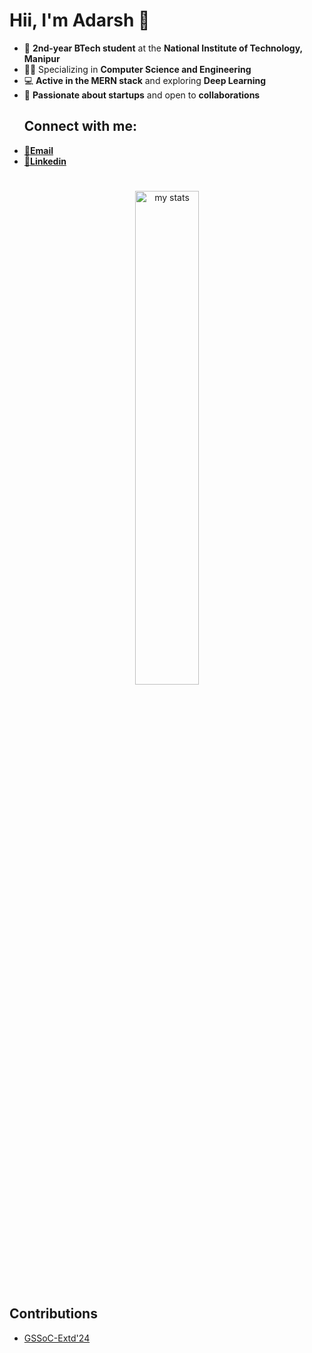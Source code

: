 # Hii, I'm Adarsh 👋

- 🌟 **2nd-year BTech student** at the **National Institute of Technology, Manipur**  
- 👨‍💻 Specializing in **Computer Science and Engineering**  
- 💻 **Active in the MERN stack** and exploring **Deep Learning**  
- 🚀 **Passionate about startups** and open to **collaborations**
  ## Connect with me:
-  [📧**Email**](mailto:0310adarshchaubey@gmail.com)  
-  [🔗**Linkedin**](https://www.linkedin.com/in/adarsh-chaubey)

#
<div align="center">
  <img alt="my stats" width="45%" src="https://github-readme-stats.vercel.app/api?username=Adarsh-Chaubey03&theme=blueberry" />
</div>

## Contributions
- [GSSoC-Extd'24](https://github.com/GSSoC24)

